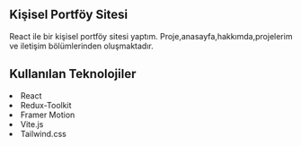 Kişisel Portföy Sitesi
----

React ile bir kişisel portföy sitesi yaptım. Proje,anasayfa,hakkımda,projelerim ve iletişim bölümlerinden oluşmaktadır.

Kullanılan Teknolojiler 
--- 
<li>React</li>
<li>Redux-Toolkit</li>
<li>Framer Motion</li> 
<li>Vite.js</li> 
<li>Tailwind.css</li>
 
